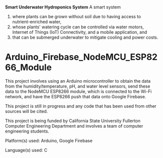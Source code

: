 **Smart Underwater Hydroponics System**
A smart system
1) where plants can be grown without soil due to having access to nutrient-enriched water,
2) whose plants' watering cycle can be controlled via water motors, Internet of Things (IoT) Connectivity, and a mobile application, and
3) that can be submerged underwater to mitigate cooling and power costs.
   
# Arduino_Firebase_NodeMCU_ESP8266_Module
This project involves using an Arduino microcontroller to obtain the data from the humidity/temperature, pH, and water level sensors, send these data to the NodeMCU ESP8266 module, which is connected to the Wi-Fi network, and have the ESP8266 push that data onto Google Firebase.

This project is still in progress and any code that has been used from other sources will be cited.

This project is being funded by California State University Fullerton Computer Engineering Department and involves a team of              computer engineering students.

Platform(s) used: Arduino, Google Firebase

Language(s) used: C             
